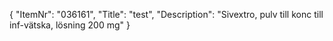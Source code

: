 {
  "ItemNr": "036161",
  "Title": "test",
  "Description": "Sivextro, pulv till konc till inf-vätska, lösning 200 mg"
}